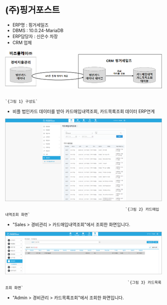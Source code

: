 # \(주\)핑거포스트

 - ERP명 : 핑거세일즈  
 - DBMS : 10.0.24-MariaDB  
 - ERP담당자 : 신은수 차장  
 - CRM 업체

![](../../../../.gitbook/assets/image%20%2813%29.png)

                                                                       `{그림 1} 구성도` 

 - 비플 법인카드 데이터를 받아 카드매입내역조회, 카드목록조회 데이터 ERP연계

![](../../../../.gitbook/assets/image%20%28154%29.png)

                                                          `{그림 2} 카드매입내역조회 화면` 

 - "Sales &gt; 경비관리 &gt; 카드매입내역조회"에서 조회한 화면입니다.

![](../../../../.gitbook/assets/image%20%2857%29.png)

                                                           `{그림 3} 카드목록조회 화면` 

 - "Admin &gt; 경비관리 &gt; 카드목록조회"에서 조회한 화면입니다.

